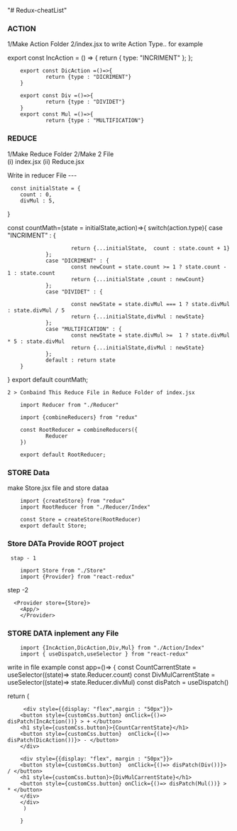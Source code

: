 "# Redux-cheatList" 

### ACTION

  1/Make Action Folder
  2/index.jsx to write Action Type.. for example 

  export const IncAction = () => {
     return { type: "INCRIMENT" };
  };

        export const DicAction =()=>{
                return {type : "DICRIMENT"}
        }

        export const Div =()=>{
                return {type : "DIVIDET"}
        }
        export const Mul =()=>{
                return {type : "MULTIFICATION"}


### REDUCE 

  1/Make Reduce Folder
  2/Make 2 File  
    (i) index.jsx
    (ii) Reduce.jsx

  Write in reducer File ---

     const initialState = {
        count : 0,
        divMul : 5,
   }

   const countMath=(state = initialState,action)=>{
        switch(action.type){
                case "INCRIMENT" : {
                       
                        return {...initialState,  count : state.count + 1}
                };
                case "DICRIMENT" : {
                        const newCount = state.count >= 1 ? state.count - 1 : state.count
                        return {...initialState ,count : newCount}
                };
                case "DIVIDET" : {
                       
                        const newState = state.divMul === 1 ? state.divMul  : state.divMul / 5
                        return {...initialState,divMul : newState}
                };
                case "MULTIFICATION" : {
                        const newState = state.divMul >=  1 ? state.divMul * 5 : state.divMul
                        return {...initialState,divMul : newState}
                };
                default : return state
        }
   }
    export default countMath;


    2 > Conbaind This Reduce File in Reduce Folder of index.jsx

        import Reducer from "./Reducer"

        import {combineReducers} from "redux"

        const RootReducer = combineReducers({
                Reducer
        })

        export default RootReducer;


### STORE Data


  make Store.jsx file and store dataa

        import {createStore} from "redux"
        import RootReducer from "./Reducer/Index"

        const Store = createStore(RootReducer)
        export default Store;


### Store DATa Provide ROOT project
     stap - 1 

        import Store from "./Store"
        import {Provider} from "react-redux"

   step -2

      <Provider store={Store}>
        <App/>
        </Provider>


### STORE DATA inplement  any File


        import {IncAction,DicAction,Div,Mul} from "./Action/Index"
        import { useDispatch,useSelector } from "react-redux"

   write in file example const app=()=> {
        const CountCarrentState = useSelector((state)=> state.Reducer.count)
        const DivMulCarrentState = useSelector((state)=> state.Reducer.divMul)
        const disPatch = useDispatch()

   return (

  


         <div style={{display: "flex",margin : "50px"}}>
        <button style={customCss.button} onClick={()=> disPatch(IncAction())} > + </button>
        <h1 style={customCss.button}>{CountCarrentState}</h1>
        <button style={customCss.button}  onClick={()=> disPatch(DicAction())}> - </button>
        </div>

        <div style={{display: "flex", margin : "50px"}}>
        <button style={customCss.button}  onClick={()=> disPatch(Div())}> / </button>
        <h1 style={customCss.button}>{DivMulCarrentState}</h1>
        <button style={customCss.button} onClick={()=> disPatch(Mul())} > * </button>
        </div>
        </div>
         )

        }